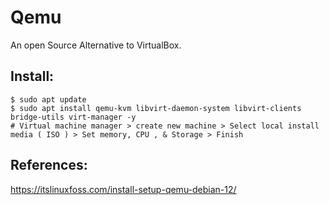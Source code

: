 Qemu
====

An open Source Alternative to VirtualBox.

Install:
-------

    $ sudo apt update
    $ sudo apt install qemu-kvm libvirt-daemon-system libvirt-clients bridge-utils virt-manager -y
    # Virtual machine manager > create new machine > Select local install media ( ISO ) > Set memory, CPU , & Storage > Finish

References:
-----------

https://itslinuxfoss.com/install-setup-qemu-debian-12/